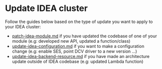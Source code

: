 # Update IDEA cluster

Follow the guides below based on the type of update you want to apply to your IDEA cluster:

* [patch-idea-module.md](patch-idea-module.md "mention") if you have updated the codebase of one of your module (e.g: developed new API, updated a function/class)
* [update-idea-configuration.md](update-idea-configuration.md "mention") if you want to make a configuration change (e.g: enable SES, point DCV driver to a new version ...)&#x20;
* [update-idea-backend-resource.md](update-idea-backend-resource.md "mention") if you have made an architecture update outside of IDEA codebase (e.g: updated Lambda function)
